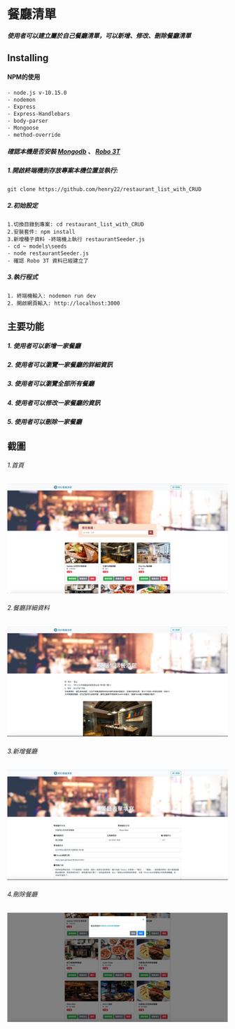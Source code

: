 # 餐廳清單

##### 使用者可以建立屬於自己餐廳清單，可以新增、修改、刪除餐廳清單

## Installing

#### NPM的使用

```
- node.js v-10.15.0
- nodemon
- Express
- Express-Handlebars
- body-parser
- Mongoose
- method-override

```

##### 確認本機是否安裝 [Mongodb](https://www.mongodb.com/download-center/community) 、 [Robo 3T](https://robomongo.org/)

##### 1.開啟終端機到存放專案本機位置並執行:

`git clone https://github.com/henry22/restaurant_list_with_CRUD`

##### 2.初始設定

```
1.切換目錄到專案: cd restaurant_list_with_CRUD
2.安裝套件: npm install
3.新增種子資料 -終端機上執行 restaurantSeeder.js
- cd ~ models\seeds
- node restaurantSeeder.js
- 確認 Robo 3T 資料已經建立了
```

##### 3.執行程式

```
1. 終端機輸入: nodemon run dev
2. 開啟網頁輸入: http://localhost:3000
```

## 主要功能

##### 1. 使用者可以新增一家餐廳

##### 2. 使用者可以瀏覽一家餐廳的詳細資訊

##### 3. 使用者可以瀏覽全部所有餐廳

##### 4. 使用者可以修改一家餐廳的資訊

##### 5. 使用者可以刪除一家餐廳

## 截圖

###### 1.首頁

![image](./public/img/main-page.png)

###### 2.餐廳詳細資料

![image](./public/img/restaurant-detail.png)

###### 3.新增餐廳

![image](./public/img/add-restaurant.png)

###### 4.刪除餐廳

![image](./public/img/delete-restaurant.png)